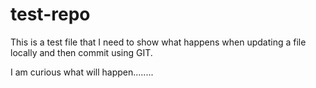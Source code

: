 # test-repo

This is a test file that I need to show what happens when updating a file locally and then commit using GIT. 

I am curious what will happen........
